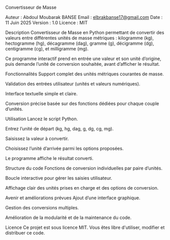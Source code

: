Convertisseur de Masse

Auteur : Abdoul Moubarak BANSE
Email : elbrakbanse17@gmail.com
Date : 11 Juin 2025
Version : 1.0
Licence : MIT

Description
Convertisseur de Masse en Python permettant de convertir des valeurs entre différentes unités de masse métriques : kilogramme (kg), hectogramme (hg), décagramme (dag), gramme (g), décigramme (dg), centigramme (cg), et milligramme (mg).

Ce programme interactif prend en entrée une valeur et son unité d’origine, puis demande l’unité de conversion souhaitée, avant d’afficher le résultat.

Fonctionnalités
Support complet des unités métriques courantes de masse.

Validation des entrées utilisateur (unités et valeurs numériques).

Interface textuelle simple et claire.

Conversion précise basée sur des fonctions dédiées pour chaque couple d’unités.

Utilisation
Lancez le script Python.

Entrez l’unité de départ (kg, hg, dag, g, dg, cg, mg).

Saisissez la valeur à convertir.

Choisissez l’unité d’arrivée parmi les options proposées.

Le programme affiche le résultat converti.

Structure du code
Fonctions de conversion individuelles par paire d’unités.

Boucle interactive pour gérer les saisies utilisateur.

Affichage clair des unités prises en charge et des options de conversion.

Avenir et améliorations prévues
Ajout d’une interface graphique.

Gestion des conversions multiples.

Amélioration de la modularité et de la maintenance du code.

Licence
Ce projet est sous licence MIT. Vous êtes libre d'utiliser, modifier et distribuer ce code.
